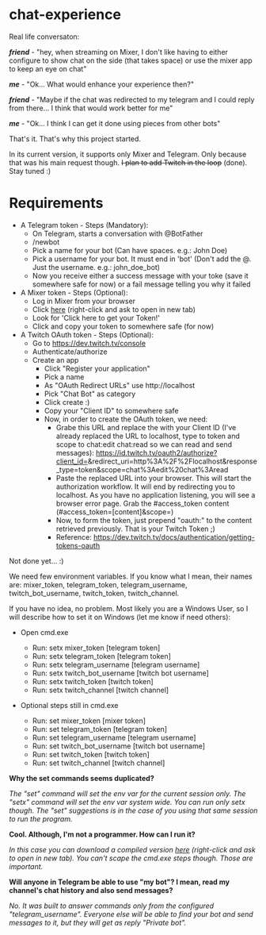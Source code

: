 # chat-experience
Real life conversaton:

**_friend_** - "hey, when streaming on Mixer, I don't like having to either configure to show chat on the side (that takes space) or use the mixer app to keep an eye on chat"

**_me_** - "Ok... What would enhance your experience then?"

**_friend_** - "Maybe if the chat was redirected to my telegram and I could reply from there... I think that would work better for me"

**_me_** - "Ok... I think I can get it done using pieces from other bots"

That's it. That's why this project started.

In its current version, it supports only Mixer and Telegram. Only because that was his main request though. ~~I plan to add Twitch in the loop~~ (done). Stay tuned :)

# Requirements
- A Telegram token - Steps (Mandatory):
  - On Telegram, starts a conversation with @BotFather
  - /newbot
  - Pick a name for your bot (Can have spaces. e.g.: John Doe)
  - Pick a username for your bot. It must end in 'bot' (Don't add the @. Just the username. e.g.: john_doe_bot)
  - Now you receive either a success message with your toke (save it somewhere safe for now) or a fail message telling you why it failed
- A Mixer token - Steps (Optional):
  - Log in Mixer from your browser
  - Click [here](https://dev.mixer.com/guides/chat/chatbot) (right-click and ask to open in new tab)
  - Look for 'Click here to get your Token!'
  - Click and copy your token to somewhere safe (for now)
- A Twitch OAuth token - Steps (Optional):
  - Go to https://dev.twitch.tv/console
  - Authenticate/authorize
  - Create an app
    - Click "Register your application"
    - Pick a name
    - As "OAuth Redirect URLs" use http://localhost
    - Pick "Chat Bot" as category
    - Click create :)
    - Copy your "Client ID" to somewhere safe
    - Now, in order to create the OAuth token, we need:
      - Grabe this URL and replace the <your client ID> with your Client ID (I've already replaced the URL to localhost, type to token and scope to chat:edit chat:read so we can read and send messages): https://id.twitch.tv/oauth2/authorize?client_id=<your client ID>&redirect_uri=http%3A%2F%2Flocalhost&response_type=token&scope=chat%3Aedit%20chat%3Aread
      - Paste the replaced URL into your browser. This will start the authorization workflow. It will end by redirecting you to localhost. As you have no application listening, you will see a browser error page. Grab the #access_token content (#access_token=[content]&scope=)
      - Now, to form the token, just prepend "oauth:" to the content retrieved previously. That is your Twitch Token ;)
      - Reference: https://dev.twitch.tv/docs/authentication/getting-tokens-oauth
  
Not done yet... :)

We need few environment variables. If you know what I mean, their names are: mixer_token, telegram_token, telegram_username, twitch_bot_username, twitch_token, twitch_channel.

If you have no idea, no problem. Most likely you are a Windows User, so I will describe how to set it on Windows (let me know if need others):

- Open cmd.exe
  - Run: setx mixer_token [telegram token]
  - Run: setx telegram_token [telegram token]
  - Run: setx telegram_username [telegram username]
  - Run: setx twitch_bot_username [twitch bot username]
  - Run: setx twitch_token [twitch token]
  - Run: setx twitch_channel [twitch channel]

- Optional steps still in cmd.exe
  - Run: set mixer_token [mixer token]
  - Run: set telegram_token [telegram token]
  - Run: set telegram_username [telegram username]
  - Run: set twitch_bot_username [twitch bot username]
  - Run: set twitch_token [twitch token]
  - Run: set twitch_channel [twitch channel]

__Why the set commands seems duplicated?__

_The "set" command will set the env var for the current session only. The "setx" command will set the env var system wide. You can run only setx though. The "set" suggestions is in the case of you using that same session to run the program._

__Cool. Although, I'm not a programmer. How can I run it?__

_In this case you can download a compiled version [here](http://tiny.cc/d24bkz) (right-click and ask to open in new tab). You can't scape the cmd.exe steps though. Those are important._

__Will anyone in Telegram be able to use "my bot"? I mean, read my channel's chat history and also send messages?__

_No. It was built to answer commands only from the configured "telegram_username". Everyone else will be able to find your bot and send messages to it, but they will get as reply "Private bot"._
